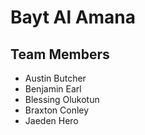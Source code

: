 <h1>Bayt Al Amana</h1>

<h2>Team Members</h2>
<ul>
<li>Austin Butcher</li>
<li>Benjamin Earl</li>
<li>Blessing Olukotun</li>
<li>Braxton Conley</li>
<li>Jaeden Hero</li>
</ul>

